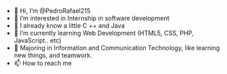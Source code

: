 - 👋 Hi, I’m @PedroRafael215
- 👀 I’m interested in Internship in software development
- 🌱 I already know a little C ++ and Java
- 🌱 I’m currently learning Web Development (HTML5, CSS, PHP, JavaScript.. etc)
- 🌱 Majoring in Information and Communication Technology, like learning new things, and teamwork.
- 📫 How to reach me 

<!---
PedroRafael215/PedroRafael215 is a ✨ special ✨ repository because its `README.md` (this file) appears on your GitHub profile.
You can click the Preview link to take a look at your changes.
--->

